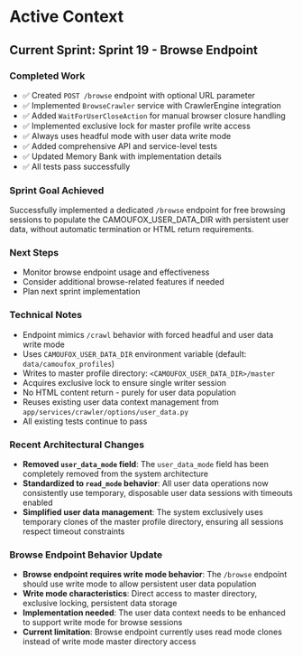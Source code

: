 # Active Context

## Current Sprint: Sprint 19 - Browse Endpoint

### Completed Work
- ✅ Created `POST /browse` endpoint with optional URL parameter
- ✅ Implemented `BrowseCrawler` service with CrawlerEngine integration
- ✅ Added `WaitForUserCloseAction` for manual browser closure handling
- ✅ Implemented exclusive lock for master profile write access
- ✅ Always uses headful mode with user data write mode
- ✅ Added comprehensive API and service-level tests
- ✅ Updated Memory Bank with implementation details
- ✅ All tests pass successfully

### Sprint Goal Achieved
Successfully implemented a dedicated `/browse` endpoint for free browsing sessions to populate the CAMOUFOX_USER_DATA_DIR with persistent user data, without automatic termination or HTML return requirements.

### Next Steps
- Monitor browse endpoint usage and effectiveness
- Consider additional browse-related features if needed
- Plan next sprint implementation

### Technical Notes
- Endpoint mimics `/crawl` behavior with forced headful and user data write mode
- Uses `CAMOUFOX_USER_DATA_DIR` environment variable (default: `data/camoufox_profiles`)
- Writes to master profile directory: `<CAMOUFOX_USER_DATA_DIR>/master`
- Acquires exclusive lock to ensure single writer session
- No HTML content return - purely for user data population
- Reuses existing user data context management from `app/services/crawler/options/user_data.py`
- All existing tests continue to pass

### Recent Architectural Changes
- **Removed `user_data_mode` field**: The `user_data_mode` field has been completely removed from the system architecture
- **Standardized to `read_mode` behavior**: All user data operations now consistently use temporary, disposable user data sessions with timeouts enabled
- **Simplified user data management**: The system exclusively uses temporary clones of the master profile directory, ensuring all sessions respect timeout constraints

### Browse Endpoint Behavior Update
- **Browse endpoint requires write mode behavior**: The `/browse` endpoint should use write mode to allow persistent user data population
- **Write mode characteristics**: Direct access to master directory, exclusive locking, persistent data storage
- **Implementation needed**: The user data context needs to be enhanced to support write mode for browse sessions
- **Current limitation**: Browse endpoint currently uses read mode clones instead of write mode master directory access